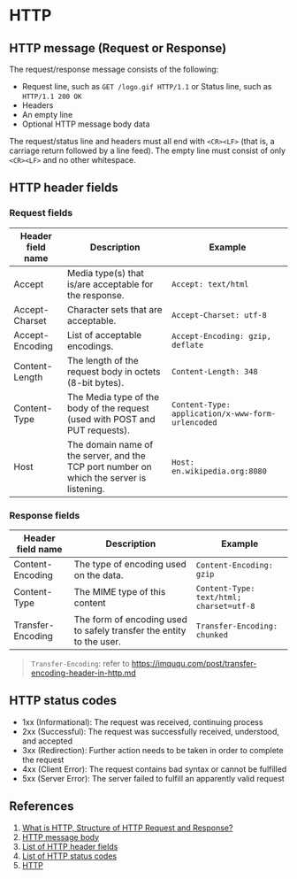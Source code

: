 # HTTP

## HTTP message (Request or Response)

The request/response message consists of the following:

- Request line, such as `GET /logo.gif HTTP/1.1` or Status line, such as `HTTP/1.1 200 OK`
- Headers
- An empty line
- Optional HTTP message body data

The request/status line and headers must all end with `<CR><LF>` (that is, a carriage return followed by a line feed). The empty line must consist of only `<CR><LF>` and no other whitespace.

## HTTP header fields

### Request fields

| Header field name | Description | Example |
| --- | --- | --- |
| Accept | Media type(s) that is/are acceptable for the response. | `Accept: text/html` |
| Accept-Charset | Character sets that are acceptable. | `Accept-Charset: utf-8` |
| Accept-Encoding |	List of acceptable encodings. |	`Accept-Encoding: gzip, deflate` |
| Content-Length | The length of the request body in octets (8-bit bytes). | `Content-Length: 348` |
| Content-Type | The Media type of the body of the request (used with POST and PUT requests). | `Content-Type: application/x-www-form-urlencoded` |
| Host | The domain name of the server, and the TCP port number on which the server is listening. | `Host: en.wikipedia.org:8080` |
 
### Response fields

| Header field name | Description | Example |
| --- | --- | --- |
| Content-Encoding | The type of encoding used on the data. |	`Content-Encoding: gzip` |
| Content-Type | The MIME type of this content | `Content-Type: text/html; charset=utf-8` |
| Transfer-Encoding | The form of encoding used to safely transfer the entity to the user. | `Transfer-Encoding: chunked` |

> `Transfer-Encoding`: refer to https://imququ.com/post/transfer-encoding-header-in-http.md

## HTTP status codes

- 1xx (Informational): The request was received, continuing process
- 2xx (Successful): The request was successfully received, understood, and accepted
- 3xx (Redirection): Further action needs to be taken in order to complete the request
- 4xx (Client Error): The request contains bad syntax or cannot be fulfilled
- 5xx (Server Error): The server failed to fulfill an apparently valid request

## References

1. [What is HTTP, Structure of HTTP Request and Response?](https://www.webnots.com/what-is-http/)
2. [HTTP message body](https://en.wikipedia.org/wiki/HTTP_message_body)
3. [List of HTTP header fields](https://en.wikipedia.org/wiki/List_of_HTTP_header_fields)
4. [List of HTTP status codes](https://en.wikipedia.org/wiki/List_of_HTTP_status_codes)
5. [HTTP](https://developer.mozilla.org/zh-CN/docs/Web/HTTP)
